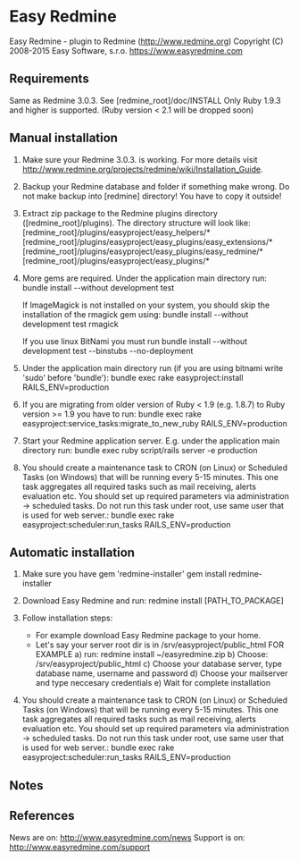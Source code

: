 # Easy Redmine

Easy Redmine - plugin to Redmine (http://www.redmine.org)
Copyright (C) 2008-2015  Easy Software, s.r.o.
https://www.easyredmine.com


## Requirements

Same as Redmine 3.0.3. See [redmine_root]/doc/INSTALL
Only Ruby 1.9.3 and higher is supported. (Ruby version < 2.1 will be dropped soon)

## Manual installation

1. Make sure your Redmine 3.0.3. is working.
   For more details visit http://www.redmine.org/projects/redmine/wiki/Installation_Guide.

2. Backup your Redmine database and folder if something make wrong. Do not make backup into [redmine] directory! You have to copy it outside!

3. Extract zip package to the Redmine plugins directory ([redmine_root]/plugins).
   The directory structure will look like:
     [redmine_root]/plugins/easyproject/easy_helpers/*
     [redmine_root]/plugins/easyproject/easy_plugins/easy_extensions/*
     [redmine_root]/plugins/easyproject/easy_plugins/easy_redmine/*
     [redmine_root]/plugins/easyproject/easy_plugins/*

4. More gems are required. Under the application main directory run:
     bundle install --without development test

   If ImageMagick is not installed on your system, you should skip the installation
   of the rmagick gem using:
     bundle install --without development test rmagick

   If you use linux BitNami you must run
     bundle install --without development test --binstubs --no-deployment

5. Under the application main directory run (if you are using bitnami write 'sudo' before 'bundle'):
     bundle exec rake easyproject:install RAILS_ENV=production

6. If you are migrating from older version of Ruby < 1.9 (e.g. 1.8.7) to Ruby version >= 1.9 you have to run:
     bundle exec rake easyproject:service_tasks:migrate_to_new_ruby RAILS_ENV=production

7. Start your Redmine application server. E.g. under the application main directory run:
     bundle exec ruby script/rails server -e production

8. You should create a maintenance task to CRON (on Linux) or Scheduled Tasks (on Windows) that
   will be running every 5-15 minutes. This one task aggregates all required tasks such as mail receiving,
   alerts evaluation etc. You should set up required parameters via administration -> scheduled tasks.
   Do not run this task under root, use same user that is used for web server.:
     bundle exec rake easyproject:scheduler:run_tasks RAILS_ENV=production

## Automatic installation

1. Make sure you have gem 'redmine-installer'
      gem install redmine-installer

2. Download Easy Redmine and run:
      redmine install [PATH_TO_PACKAGE]

3. Follow installation steps:
    * For example download Easy Redmine package to your home.
    * Let's say your server root dir is in /srv/easyproject/public_html
    FOR EXAMPLE
    a) run: redmine install ~/easyredmine.zip
    b) Choose: /srv/easyproject/public_html
    c) Choose your database server, type database name, username and password
    d) Choose your mailserver and type neccesary credentials
    e) Wait for complete installation

4. You should create a maintenance task to CRON (on Linux) or Scheduled Tasks (on Windows) that
   will be running every 5-15 minutes. This one task aggregates all required tasks such as mail receiving,
   alerts evaluation etc. You should set up required parameters via administration -> scheduled tasks.
   Do not run this task under root, use same user that is used for web server.:
     bundle exec rake easyproject:scheduler:run_tasks RAILS_ENV=production

## Notes

## References

News are on: http://www.easyredmine.com/news
Support is on: http://www.easyredmine.com/support
